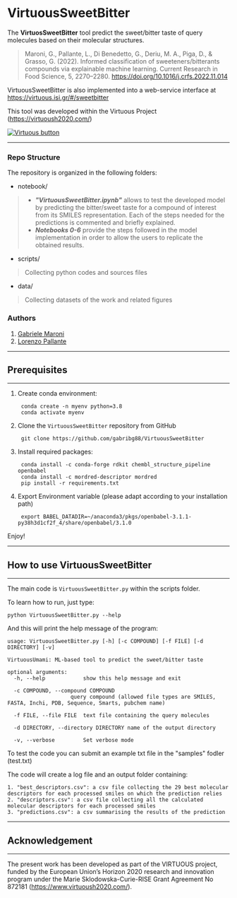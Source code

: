 # VirtuousSweetBitter

The **VirtuosSweetBitter** tool predict the sweet/bitter taste of query molecules based on their molecular structures. 
>Maroni, G., Pallante, L., Di Benedetto, G., Deriu, M. A., Piga, D., & Grasso, G. (2022). Informed classification of sweeteners/bitterants compounds via explainable machine learning. Current Research in Food Science, 5, 2270–2280. https://doi.org/10.1016/j.crfs.2022.11.014

VirtuousSweetBitter is also implemented into a web-service interface at https://virtuous.isi.gr/#/sweetbitter

This tool was developed within the Virtuous Project (https://virtuoush2020.com/)

[![Virtuous button][Virtuous_image]][Virtuous link]

[Virtuous_image]: https://virtuoush2020.com/wp-content/uploads/2021/02/V_logo_h.png
[Virtuous link]: https://virtuoush2020.com/


----------------
### Repo Structure
The repository is organized in the following folders:

- notebook/
> - ***"VirtuousSweetBitter.ipynb"*** allows to test the developed model by predicting the bitter/sweet taste for a compound of interest from its SMILES representation. Each of the steps needed for the predictions is commented and briefly explained. 
> - ***Notebooks 0-6*** provide the steps followed in the model implementation in order to allow the users to replicate the obtained results.

- scripts/
>Collecting python codes and sources files 

- data/
> Collecting datasets of the work and related figures


### Authors
1. [Gabriele Maroni](https://github.com/gabribg88)
2. [Lorenzo Pallante](https://github.com/lorenzopallante)

----------------
## Prerequisites
----------------

1. Create conda environment:

        conda create -n myenv python=3.8
        conda activate myenv

2. Clone the `VirtuousSweetBitter` repository from GitHub

        git clone https://github.com/gabribg88/VirtuousSweetBitter

3. Install required packages:

        conda install -c conda-forge rdkit chembl_structure_pipeline openbabel
        conda install -c mordred-descriptor mordred
        pip install -r requirements.txt

4. Export Environment variable (please adapt according to your installation path)

        export BABEL_DATADIR=~/anaconda3/pkgs/openbabel-3.1.1-py38h3d1cf2f_4/share/openbabel/3.1.0

Enjoy! 


---------------------------------
## How to use VirtuousSweetBitter
---------------------------------

The main code is `VirtuousSweetBitter.py` within the scripts folder.

To learn how to run, just type:

    python VirtuousSweetBitter.py --help

And this will print the help message of the program:

    usage: VirtuousSweetBitter.py [-h] [-c COMPOUND] [-f FILE] [-d DIRECTORY] [-v]

    VirtuousUmami: ML-based tool to predict the sweet/bitter taste

    optional arguments:
      -h, --help            show this help message and exit

      -c COMPOUND, --compound COMPOUND
                        query compound (allowed file types are SMILES, FASTA, Inchi, PDB, Sequence, Smarts, pubchem name)

      -f FILE, --file FILE  text file containing the query molecules

      -d DIRECTORY, --directory DIRECTORY name of the output directory

      -v, --verbose         Set verbose mode

To test the code you can submit an example txt file in the "samples" fodler (test.txt)      

The code will create a log file and an output folder containing:

    1. "best_descriptors.csv": a csv file collecting the 29 best molecular descriptors for each processed smiles on which the prediction relies
    2. "descriptors.csv": a csv file collecting all the calculated molecular descriptors for each processed smiles
    3. "predictions.csv": a csv summarising the results of the prediction

------------------
## Acknowledgement
------------------

The present work has been developed as part of the VIRTUOUS project, funded by the European Union’s Horizon 2020 research and innovation program under the Marie Sklodowska-Curie-RISE Grant Agreement No 872181 (https://www.virtuoush2020.com/).
